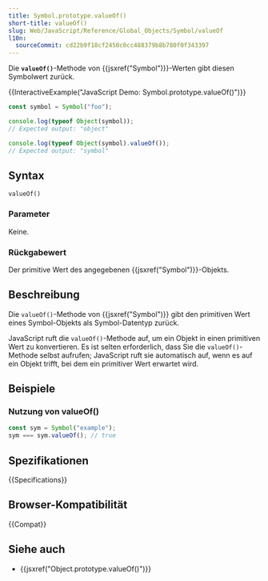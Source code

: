```yaml
---
title: Symbol.prototype.valueOf()
short-title: valueOf()
slug: Web/JavaScript/Reference/Global_Objects/Symbol/valueOf
l10n:
  sourceCommit: cd22b9f18cf2450c0cc488379b8b780f0f343397
---
```


Die **`valueOf()`**-Methode von {{jsxref("Symbol")}}-Werten gibt diesen Symbolwert zurück.

{{InteractiveExample("JavaScript Demo: Symbol.prototype.valueOf()")}}

```js interactive-example
const symbol = Symbol("foo");

console.log(typeof Object(symbol));
// Expected output: "object"

console.log(typeof Object(symbol).valueOf());
// Expected output: "symbol"
```

## Syntax

```js-nolint
valueOf()
```

### Parameter

Keine.

### Rückgabewert

Der primitive Wert des angegebenen {{jsxref("Symbol")}}-Objekts.

## Beschreibung

Die `valueOf()`-Methode von {{jsxref("Symbol")}} gibt den primitiven Wert eines Symbol-Objekts als Symbol-Datentyp zurück.

JavaScript ruft die `valueOf()`-Methode auf, um ein Objekt in einen primitiven Wert zu konvertieren. Es ist selten erforderlich, dass Sie die `valueOf()`-Methode selbst aufrufen; JavaScript ruft sie automatisch auf, wenn es auf ein Objekt trifft, bei dem ein primitiver Wert erwartet wird.

## Beispiele

### Nutzung von valueOf()

```js
const sym = Symbol("example");
sym === sym.valueOf(); // true
```

## Spezifikationen

{{Specifications}}

## Browser-Kompatibilität

{{Compat}}

## Siehe auch

- {{jsxref("Object.prototype.valueOf()")}}
